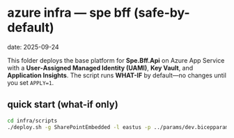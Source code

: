 # azure infra — spe bff (safe-by-default)
date: 2025-09-24

This folder deploys the base platform for **Spe.Bff.Api** on Azure App Service with a **User‑Assigned Managed Identity (UAMI)**, **Key Vault**, and **Application Insights**. 
The script runs **WHAT-IF** by default—no changes until you set `APPLY=1`.

## quick start (what‑if only)
```bash
cd infra/scripts
./deploy.sh -g SharePointEmbedded -l eastus -p ../params/dev.bicepparam -s 484bc857-3802-427f-9ea5-ca47b43db0f0
```
